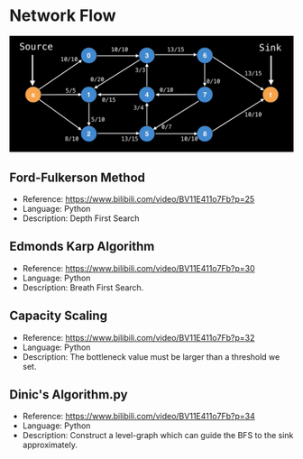 # Network Flow

![Example](https://github.com/Gxs16/Learn-Optimization/blob/master/Graph%20Theory/Network%20Flow/maxflow.png)

## Ford-Fulkerson Method

* Reference: <https://www.bilibili.com/video/BV11E411o7Fb?p=25>
* Language: Python
* Description: Depth First Search

## Edmonds Karp Algorithm

* Reference: <https://www.bilibili.com/video/BV11E411o7Fb?p=30>
* Language: Python
* Description: Breath First Search.

## Capacity Scaling

* Reference: <https://www.bilibili.com/video/BV11E411o7Fb?p=32>
* Language: Python
* Description: The bottleneck value must be larger than a threshold we set.

## Dinic's Algorithm.py

* Reference: <https://www.bilibili.com/video/BV11E411o7Fb?p=34>
* Language: Python
* Description: Construct a level-graph which can guide the BFS to the sink approximately.
